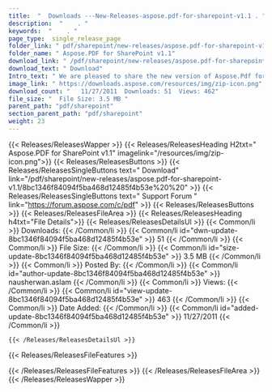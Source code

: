 ```yaml
---
title:  "  Downloads ---New-Releases-aspose.pdf-for-sharepoint-v1.1 . " 
description:  "    . " 
keywords:  "    . " 
page_type:  single_release_page
folder_link: " pdf/sharepoint/new-releases/aspose.pdf-for-sharepoint-v1.1/"
folder_name: " Aspose.PDF for SharePoint v1.1"
download_link: " /pdf/sharepoint/new-releases/aspose.pdf-for-sharepoint-v1.1/8bc1346f84094f5ba468d12485f4b53e"
download_text: " Download"
Intro_text: " We are pleased to share the new version of Aspose.Pdf for SharePoint v1.1 with n..."
image_link: " https://downloads.aspose.com/resources/img/zip-icon.png"
download_count: "   11/27/2011  Downloads: 51  Views: 462"
file_size: "  File Size: 3.5 MB "
parent_path: "pdf/sharepoint"
section_parent_path: "pdf/sharepoint"
weight: 23 
---
```


{{< Releases/ReleasesWapper >}}
  {{< Releases/ReleasesHeading H2txt=" Aspose.PDF for SharePoint v1.1" imagelink="/resources/img/zip-icon.png">}}
  {{< Releases/ReleasesButtons >}}
    {{< Releases/ReleasesSingleButtons text=" Download" link="/pdf/sharepoint/new-releases/aspose.pdf-for-sharepoint-v1.1/8bc1346f84094f5ba468d12485f4b53e%20%20" >}}
    {{< Releases/ReleasesSingleButtons text=" Support Forum " link="https://forum.aspose.com/c/pdf" >}}
  {{< Releases/ReleasesButtons >}}
  {{< Releases/ReleasesFileArea >}}
    {{< Releases/ReleasesHeading h4txt="File Details">}}
    {{< Releases/ReleasesDetailsUl >}}
            {{< Common/li  >}} Downloads: {{< /Common/li >}} 
      {{< Common/li id="dwn-update-8bc1346f84094f5ba468d12485f4b53e" >}} 51 {{< /Common/li >}} 
      {{< Common/li  >}} File Size: {{< /Common/li >}} 
      {{< Common/li id="size-update-8bc1346f84094f5ba468d12485f4b53e" >}} 3.5 MB {{< /Common/li >}} 
      {{< Common/li  >}} Posted By: {{< /Common/li >}} 
      {{< Common/li id="author-update-8bc1346f84094f5ba468d12485f4b53e" >}} nausherwan.aslam {{< /Common/li >}} 
      {{< Common/li  >}} Views: {{< /Common/li >}} 
      {{< Common/li id="view-update-8bc1346f84094f5ba468d12485f4b53e" >}} 463 {{< /Common/li >}} 
      {{< Common/li  >}} Date Added: {{< /Common/li >}} 
      {{< Common/li id="added-update-8bc1346f84094f5ba468d12485f4b53e" >}} 11/27/2011 {{< /Common/li >}} 

    {{< /Releases/ReleasesDetailsUl >}}

  {{< Releases/ReleasesFileFeatures >}}
      
  {{< /Releases/ReleasesFileFeatures >}}
 {{< /Releases/ReleasesFileArea >}}
{{< /Releases/ReleasesWapper >}}


